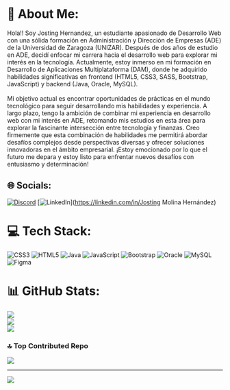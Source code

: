 # 💫 About Me:
Hola!! Soy Josting Hernandez, un estudiante apasionado de Desarrollo Web con una sólida formación en Administración y Dirección de Empresas (ADE) de la Universidad de Zaragoza (UNIZAR). Después de dos años de estudio en ADE, decidí enfocar mi carrera hacia el desarrollo web para explorar mi interés en la tecnología. Actualmente, estoy inmerso en mi formación en Desarrollo de Aplicaciones Multiplataforma (DAM), donde he adquirido habilidades significativas en frontend (HTML5, CSS3, SASS, Bootstrap, JavaScript) y backend (Java, Oracle, MySQL).<br><br>Mi objetivo actual es encontrar oportunidades de prácticas en el mundo tecnológico para seguir desarrollando mis habilidades y experiencia. A largo plazo, tengo la ambición de combinar mi experiencia en desarrollo web con mi interés en ADE, retomando mis estudios en esta área para explorar la fascinante intersección entre tecnología y finanzas. Creo firmemente que esta combinación de habilidades me permitirá abordar desafíos complejos desde perspectivas diversas y ofrecer soluciones innovadoras en el ámbito empresarial. ¡Estoy emocionado por lo que el futuro me depara y estoy listo para enfrentar nuevos desafíos con entusiasmo y determinación!


## 🌐 Socials:
[![Discord](https://img.shields.io/badge/Discord-%237289DA.svg?logo=discord&logoColor=white)](https://discord.gg/714722968709627945) [![LinkedIn](https://img.shields.io/badge/LinkedIn-%230077B5.svg?logo=linkedin&logoColor=white)](https://linkedin.com/in/Josting Molina Hernández) 

# 💻 Tech Stack:
![CSS3](https://img.shields.io/badge/css3-%231572B6.svg?style=for-the-badge&logo=css3&logoColor=white) ![HTML5](https://img.shields.io/badge/html5-%23E34F26.svg?style=for-the-badge&logo=html5&logoColor=white) ![Java](https://img.shields.io/badge/java-%23ED8B00.svg?style=for-the-badge&logo=openjdk&logoColor=white) ![JavaScript](https://img.shields.io/badge/javascript-%23323330.svg?style=for-the-badge&logo=javascript&logoColor=%23F7DF1E) ![Bootstrap](https://img.shields.io/badge/bootstrap-%238511FA.svg?style=for-the-badge&logo=bootstrap&logoColor=white) ![Oracle](https://img.shields.io/badge/Oracle-F80000?style=for-the-badge&logo=oracle&logoColor=white) ![MySQL](https://img.shields.io/badge/mysql-%2300000f.svg?style=for-the-badge&logo=mysql&logoColor=white) ![Figma](https://img.shields.io/badge/figma-%23F24E1E.svg?style=for-the-badge&logo=figma&logoColor=white)
# 📊 GitHub Stats:
![](https://github-readme-stats.vercel.app/api?username=JostingHer&theme=tokyonight&hide_border=false&include_all_commits=false&count_private=false)<br/>
![](https://github-readme-streak-stats.herokuapp.com/?user=JostingHer&theme=tokyonight&hide_border=false)<br/>
![](https://github-readme-stats.vercel.app/api/top-langs/?username=JostingHer&theme=tokyonight&hide_border=false&include_all_commits=false&count_private=false&layout=compact)

### 🔝 Top Contributed Repo
![](https://github-contributor-stats.vercel.app/api?username=JostingHer&limit=5&theme=dark&combine_all_yearly_contributions=true)

---
[![](https://visitcount.itsvg.in/api?id=JostingHer&icon=0&color=0)](https://visitcount.itsvg.in)

<!-- Proudly created with GPRM ( https://gprm.itsvg.in ) -->
